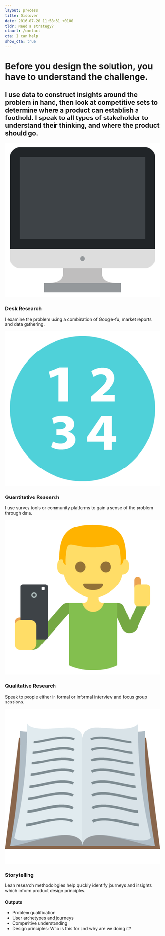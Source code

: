 ```yaml
---
layout: process
title: Discover
date: 2016-07-20 11:58:31 +0100
tldr: Need a strategy? 
ctaurl: /contact
cta: I can help
show_cta: true
---
```


# Before you design the solution, you have to understand the challenge.

## I use data to construct insights around the problem in hand, then look at competitive sets to determine where a product can establish a foothold. I speak to all types of stakeholder to understand their thinking, and where the product should go.

<div class="process-page-items">

  <div class="process-item">
    <div class="process-item-wrapper">
      <img src="/images/desk.png" />
      <h3>Desk Research</h3>
      <p>I examine the problem using a combination of Google-fu, market reports and data gathering.</p>
    </div>
  </div>

  <div class="process-item">
    <div class="process-item-wrapper">
      <img src="/images/quant.png" />
      <h3>Quantitative Research</h3>
      <p>I use survey tools or community platforms to gain a sense of the problem through data.</p>
    </div>
  </div>

  <div class="process-item">
    <div class="process-item-wrapper">
      <img src="/images/qual.png" />
      <h3>Qualitative Research</h3>
      <p>Speak to people either in formal or informal interview and focus group sessions.</p>
    </div>
  </div>

  <div class="process-item">
    <div class="process-item-wrapper">
      <img src="/images/story.png" />
      <h3>Storytelling</h3>
      <p>Lean research methodologies help quickly identify journeys and insights which inform product design principles.</p>
    </div>
  </div>
</div>

<div class="process-results">
  <h4>Outputs</h4>
  <ul>
    <li>Problem qualification</li>
    <li>User archetypes and journeys</li>
    <li>Competitive understanding</li>
    <li>Design principles: Who is this for and why are we doing it?</li>
  </ul>
</div>
